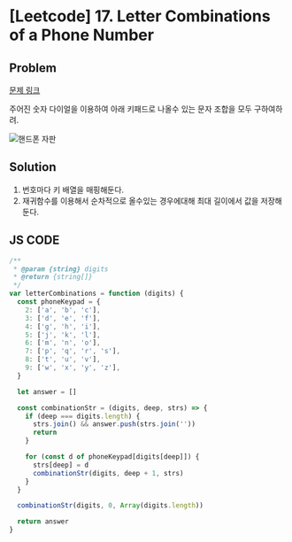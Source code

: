 # [Leetcode] 17. Letter Combinations of a Phone Number

## Problem

[문제 링크](https://leetcode.com/problems/letter-combinations-of-a-phone-number/)

주어진 숫자 다이얼을 이용하여 아래 키패드로 나올수 있는 문자 조합을 모두 구하여하려.

![핸드폰 자판](https://velog.velcdn.com/images%2F253eosam%2Fpost%2F20d8f5af-ea21-4b43-ad34-aed92288e97e%2F17-1.png)

## Solution

1. 번호마다 키 배열을 매핑해둔다.
2. 재귀함수를 이용해서 순차적으로 올수있는 경우에대해 최대 길이에서 값을 저장해둔다.

## JS CODE

```javascript
/**
 * @param {string} digits
 * @return {string[]}
 */
var letterCombinations = function (digits) {
  const phoneKeypad = {
    2: ['a', 'b', 'c'],
    3: ['d', 'e', 'f'],
    4: ['g', 'h', 'i'],
    5: ['j', 'k', 'l'],
    6: ['m', 'n', 'o'],
    7: ['p', 'q', 'r', 's'],
    8: ['t', 'u', 'v'],
    9: ['w', 'x', 'y', 'z'],
  }

  let answer = []

  const combinationStr = (digits, deep, strs) => {
    if (deep === digits.length) {
      strs.join() && answer.push(strs.join(''))
      return
    }

    for (const d of phoneKeypad[digits[deep]]) {
      strs[deep] = d
      combinationStr(digits, deep + 1, strs)
    }
  }

  combinationStr(digits, 0, Array(digits.length))

  return answer
}
```
